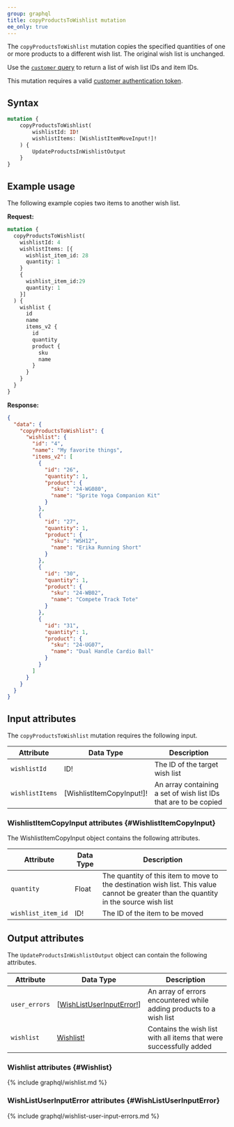 ```yaml
---
group: graphql
title: copyProductsToWishlist mutation
ee_only: true
---
```


The `copyProductsToWishlist` mutation copies the specified quantities of one or more products to a different wish list. The original wish list is unchanged.

Use the [`customer` query]({{page.baseurl}}/graphql/queries/customer.html) to return a list of wish list IDs and item IDs.

This mutation requires a valid [customer authentication token]({{page.baseurl}}/graphql/mutations/generate-customer-token.html).

## Syntax

```graphql
mutation {
    copyProductsToWishlist(
        wishlistId: ID!
        wishlistItems: [WishlistItemMoveInput!]!
    ) {
        UpdateProductsInWishlistOutput
    }
}
```

## Example usage

The following example copies two items to another wish list.

**Request:**

``` graphql
mutation {
  copyProductsToWishlist(
    wishlistId: 4
    wishlistItems: [{
      wishlist_item_id: 28
      quantity: 1
    }
    {
      wishlist_item_id:29
      quantity: 1
    }]
  ) {
    wishlist {
      id
      name
      items_v2 {
        id
        quantity
        product {
          sku
          name
        }
      }
    }
  }
}
```

**Response:**

```json
{
  "data": {
    "copyProductsToWishlist": {
      "wishlist": {
        "id": "4",
        "name": "My favorite things",
        "items_v2": [
          {
            "id": "26",
            "quantity": 1,
            "product": {
              "sku": "24-WG080",
              "name": "Sprite Yoga Companion Kit"
            }
          },
          {
            "id": "27",
            "quantity": 1,
            "product": {
              "sku": "WSH12",
              "name": "Erika Running Short"
            }
          },
          {
            "id": "30",
            "quantity": 1,
            "product": {
              "sku": "24-WB02",
              "name": "Compete Track Tote"
            }
          },
          {
            "id": "31",
            "quantity": 1,
            "product": {
              "sku": "24-UG07",
              "name": "Dual Handle Cardio Ball"
            }
          }
        ]
      }
    }
  }
}
```

## Input attributes

The `copyProductsToWishlist` mutation requires the following input.

Attribute |  Data Type | Description
--- | --- | ---
`wishlistId` | ID! | The ID of the target wish list
`wishlistItems` | [WishlistItemCopyInput!]! | An array containing a set of wish list IDs that are to be copied

### WishlistItemCopyInput attributes {#WishlistItemCopyInput}

The WishlistItemCopyInput object contains the following attributes.

Attribute |  Data Type | Description
--- | --- | ---
`quantity` | Float | The quantity of this item to move to the destination wish list. This value cannot be greater than the quantity in the source wish list
`wishlist_item_id` | ID! | The ID of the item to be moved

## Output attributes

The `UpdateProductsInWishlistOutput` object can contain the following attributes.

Attribute |  Data Type | Description
--- | --- | ---
`user_errors` | [[WishListUserInputError!](#WishListUserInputError)] | An array of errors encountered while adding products to a wish list
`wishlist` | [Wishlist!](#Wishlist) | Contains the wish list with all items that were successfully added

### Wishlist attributes {#Wishlist}

{% include graphql/wishlist.md %}

### WishListUserInputError attributes {#WishListUserInputError}

{% include graphql/wishlist-user-input-errors.md %}
